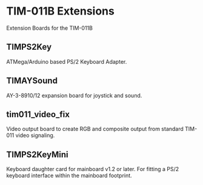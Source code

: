 # TIM-011B Extensions

Extension Boards for the TIM-011B

## TIMPS2Key

ATMega/Arduino based PS/2 Keyboard Adapter.

## TIMAYSound

AY-3-8910/12 expansion board for joystick and sound.

## tim011_video_fix

Video output board to create RGB and composite output from standard TIM-011 video signaling.

## TIMPS2KeyMini

Keyboard daughter card for mainboard v1.2 or later. For fitting a PS/2 keyboard interface within the mainboard footprint.